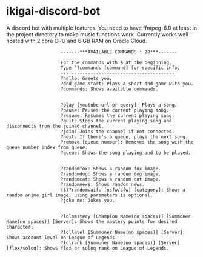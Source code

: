 # ikigai-discord-bot
A discord bot with multiple features.
You need to have ffmpeg-6.0 at least in the project directory to make music functions work.
Currently works well hosted with 2 core CPU and 6 GB RAM on Oracle Cloud.


                        -------***AVAILABLE COMMANDS : 20***-------
                                            
                        For the commands with $ at the beginning.
                        Type '?commands [command] for specific info.
                        ------------------------------------------
                        ?hello: Greets you.
                        ?dnd game start: Plays a short dnd game with you.
                        ?commands: Shows available commands.
                                            
                                            
                        ?play [youtube url or query]: Plays a song.
                        ?pause: Pauses the current playing song.
                        ?resume: Resumes the current playing song.
                        ?quit: Stops the current playing song and disconnects from the joined channel.
                        ?join: Joins the channel if not connected.
                        ?next: If there's a queue, plays the next song.
                        ?remove [queue number]: Removes the song with the queue number index from queue.
                        ?queue: Shows the song playing and to be played.
                                            
                                            
                        ?randomfox: Shows a random fox image.
                        ?randomdog: Shows a random dog image.
                        ?randomcat: Shows a random cat image.
                        ?randomnews: Shows random news.
                        ($)?randomwaifu [nsfw/sfw] [category]: Shows a random anime girl image, using parameters is optional.
                        ?joke me: Jokes you.
                                            
                                            
                        ?lolmastery [Champion Name(no spaces)] [Summoner Name(no spaces)] [Server]: Shows the mastery points for desired character.
                        ?lollevel [Summoner Name(no spaces)] [Server]: Shows account level on League of Legends.
                        ?lolrank [Summoner Name(no spaces)] [Server] [flex/soloq]: Shows flex or soloq rank on League of Legends.
